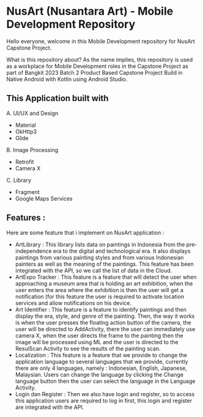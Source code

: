 # NusArt (Nusantara Art) - Mobile Development Repository 

Hello everyone, welcome in this Mobile Development repository for NusArt Capstone Project. 

What is this repository about?
As the name implies, this repository is used as a workplace for Mobile Development roles in the Capstone Project as part of Bangkit 2023 Batch 2 Product Based Capstone Project Build in Native Android with Kotlin using Android Studio. 

## This Application built with 

A. UI/UX and Design 
- Material
- OkHttp3
- Glide

B. Image Processing 
- Retrofit
- Camera X

C. Library 
- Fragment
- Google Maps Services

## Features : 
Here are some feature that i implement on NusArt application : 
- ArtLibrary : This library lists data on paintings in Indonesia from the pre-independence era to the digital and technological era. It also displays paintings from various painting styles and from various Indonesian painters as well as the meaning of the paintings. This feature has been integrated with the API, so we call the list of data in the Cloud. 
- ArtExpo Tracker : This feature is a feature that will detect the user when approaching a museum area that is holding an art exhibition, when the user enters the area where the exhibition is then the user will get a notification (for this feature the user is required to activate location services and allow notifications on his device. 
- Art Identifier :  This feature is a feature to identify paintings and then display the era, style, and genre of the painting. Then, the way it works is when the user presses the floating action button of the camera, the user will be directed to AddActivity, there the user can immediately use camera X, when the user directs the frame to the painting then the image will be processed using ML and the user is directed to the ResulScan Activity to see the results of the painting scan. 
- Localization : This feature is a feature that we provide to change the application language to several languages that we provide, currently there are only 4 languages, namely : Indonesian, English, Japanese, Malaysian. Users can change the language by clicking the Change language button then the user can select the language in the Language Activity.  
- Login dan Register :  Then we also have login and register, so to access this application users are required to log in first, this login and register are integrated with the API. 
